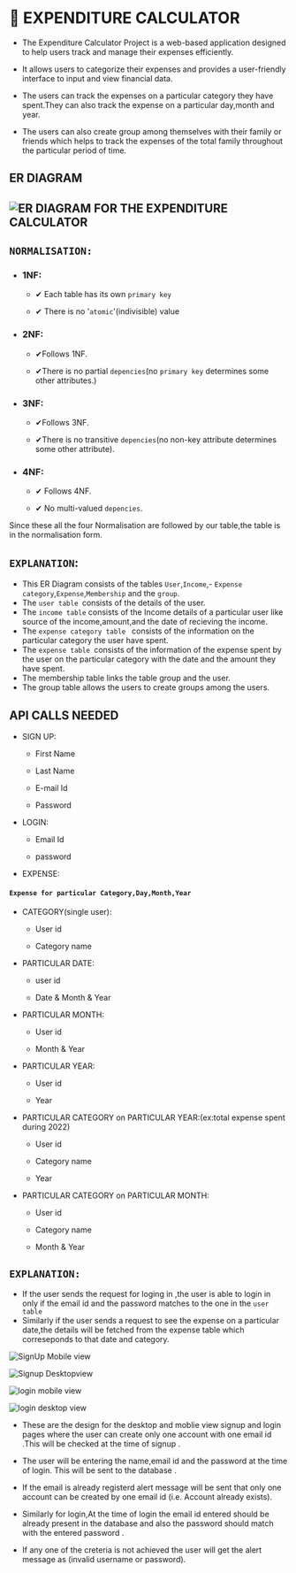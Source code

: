 # 🎯 EXPENDITURE CALCULATOR
- The Expenditure Calculator Project is a web-based application designed to help users track and manage their expenses efficiently. 

- It allows users to categorize their expenses and provides a user-friendly interface to input and view financial data. 

- The users can track the expenses on a particular category they have spent.They can also track the expense on a particular day,month and year.

- The users can also create group among themselves with their family or friends which helps to track the expenses of the total family throughout the particular period of time.

## ER DIAGRAM
## ![ER DIAGRAM FOR THE EXPENDITURE CALCULATOR](img/ExpenditureCalculatorErDiagram.png)
## `NORMALISATION:`
- ### 1NF:
    - ✔ Each table has its own `primary key`

    - ✔ There is no '`atomic`'(indivisible) value

- ### 2NF:
    - ✔Follows 1NF.

    - ✔There is no partial `depencies`(no `primary key` determines some other attributes.)

- ### 3NF:
    - ✔Follows 3NF.

    - ✔There is no transitive `depencies`(no non-key attribute determines some other attribute).

- ### 4NF:
    - ✔ Follows 4NF.

    - ✔ No multi-valued `depencies`.

Since these all the four Normalisation are followed by our table,the table is in the normalisation form.



## `EXPLANATION`:
- This ER Diagram consists of the tables `User`,`Income`,- `Expense category`,`Expense`,`Membership` and the `group`.
- The `user table `consists of the details of the user.
- The `income table` consists of the Income details of a particular user like source of the income,amount,and the date of recieving the income.
- The `expense category table ` consists of the information on the particular category the user have spent.
- The `expense table `consists of the information of the expense spent by the user on the particular category with the date and the amount they have spent.
- The membership table  links the table group and the user.
- The group table allows the users to create groups among the users.

## API CALLS NEEDED
- SIGN UP:

   - First Name

    - Last Name

    - E-mail Id

    - Password

- LOGIN:

   - Email Id

    - password

- EXPENSE:

 #### `Expense for particular Category,Day,Month,Year`


- CATEGORY(single user):
     - User id

    - Category name

- PARTICULAR DATE:

    - user id

     - Date & Month & Year

- PARTICULAR MONTH:

    - User id

     - Month & Year

- PARTICULAR  YEAR:

     - User id

     - Year

- PARTICULAR CATEGORY on PARTICULAR YEAR:(ex:total expense spent during 2022)

    - User id

     - Category name

    - Year

- PARTICULAR CATEGORY on PARTICULAR MONTH:

     - User id

     - Category name

     - Month & Year


## `EXPLANATION:`
- If the user sends the request for loging in ,the user is able to login in only if the email id and the password matches to the one in the `user table `
- Similarly if the user sends a request to see the expense on a particular date,the details will be fetched from the expense table which correseponds to that date and category.


![SignUp Mobile view](img/SignupMobileView.png)

![Signup Desktopview](img/SignupDesktopView.png)

![login mobile view](img/LoginMobileView.png)

![login desktop view](img/LoginDesktopView.png)

- These are the design for the desktop and moblie view signup and login pages where the user can create only one account with one email id .This will be checked at the time of signup .

- The user will be entering the name,email id and the password at the time of login. This will be sent to the database .

- If the email is already registerd alert message will be sent that only one account can be created by one email id (i.e. Account already exists).

- Similarly for login,At the time of login the email id entered should be already present in the database and also the password should match with the entered password .

- If any one of the creteria is not achieved the user will get the alert message as (invalid username or password).